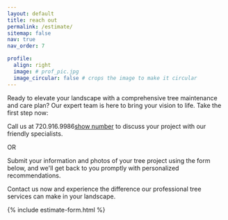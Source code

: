 ```yaml
---
layout: default
title: reach out
permalink: /estimate/
sitemap: false
nav: true
nav_order: 7

profile:
  align: right
  image: # prof_pic.jpg
  image_circular: false # crops the image to make it circular
---
```

<div class="phone-number">
  <p>
    Ready to elevate your landscape with a comprehensive tree maintenance and care plan? Our expert team is here to bring your vision to life. Take the first step now:
  </p>
  <p>
    Call us at <span class="hidden-number">720.916.9986</span><a href="#" class="show-number">show number</a> to discuss your project with our friendly specialists.
  </p>
  <p>
    OR
  </p>
  <p>
    Submit your information and photos of your tree project using the form below, and we'll get back to you promptly with personalized recommendations.
  </p>
  <p>
     Contact us now and experience the difference our professional tree services can make in your landscape.
  </p>
</div>

{% include estimate-form.html %}

  <link rel="stylesheet" href="../assets/css/estimate-form.css">
  <script src="../assets/js/estimate-form.js"></script>
